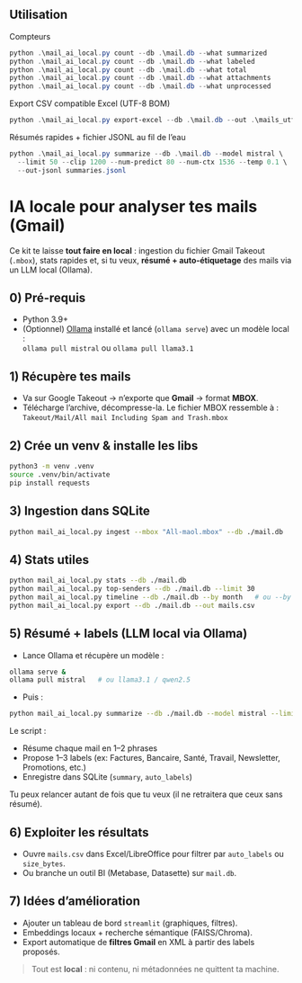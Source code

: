 ## Utilisation

Compteurs

```powershell
python .\mail_ai_local.py count --db .\mail.db --what summarized
python .\mail_ai_local.py count --db .\mail.db --what labeled
python .\mail_ai_local.py count --db .\mail.db --what total
python .\mail_ai_local.py count --db .\mail.db --what attachments
python .\mail_ai_local.py count --db .\mail.db --what unprocessed
```

Export CSV compatible Excel (UTF-8 BOM)

```powershell
python .\mail_ai_local.py export-excel --db .\mail.db --out .\mails_utf8.csv
```

Résumés rapides + fichier JSONL au fil de l’eau

```powershell
python .\mail_ai_local.py summarize --db .\mail.db --model mistral \
  --limit 50 --clip 1200 --num-predict 80 --num-ctx 1536 --temp 0.1 \
  --out-jsonl summaries.jsonl
```
# IA locale pour analyser tes mails (Gmail)

Ce kit te laisse **tout faire en local** : ingestion du fichier Gmail Takeout (`.mbox`), stats rapides et, si tu veux, **résumé + auto‑étiquetage** des mails via un LLM local (Ollama).

## 0) Pré-requis
- Python 3.9+
- (Optionnel) [Ollama](https://ollama.com/) installé et lancé (`ollama serve`) avec un modèle local :  
  `ollama pull mistral`  ou  `ollama pull llama3.1`

## 1) Récupère tes mails
- Va sur Google Takeout → n’exporte que **Gmail** → format **MBOX**.
- Télécharge l’archive, décompresse-la. Le fichier MBOX ressemble à :  
  `Takeout/Mail/All mail Including Spam and Trash.mbox`

## 2) Crée un venv & installe les libs
```bash
python3 -m venv .venv
source .venv/bin/activate
pip install requests
```

## 3) Ingestion dans SQLite
```bash
python mail_ai_local.py ingest --mbox "All-maol.mbox" --db ./mail.db
```

## 4) Stats utiles
```bash
python mail_ai_local.py stats --db ./mail.db
python mail_ai_local.py top-senders --db ./mail.db --limit 30
python mail_ai_local.py timeline --db ./mail.db --by month   # ou --by year
python mail_ai_local.py export --db ./mail.db --out mails.csv
```

## 5) Résumé + labels (LLM local via Ollama)
- Lance Ollama et récupère un modèle :
```bash
ollama serve &
ollama pull mistral   # ou llama3.1 / qwen2.5
```
- Puis :
```bash
python mail_ai_local.py summarize --db ./mail.db --model mistral --limit 200
```
Le script :
- Résume chaque mail en 1–2 phrases
- Propose 1–3 labels (ex: Factures, Bancaire, Santé, Travail, Newsletter, Promotions, etc.)
- Enregistre dans SQLite (`summary`, `auto_labels`)

Tu peux relancer autant de fois que tu veux (il ne retraitera que ceux sans résumé).

## 6) Exploiter les résultats
- Ouvre `mails.csv` dans Excel/LibreOffice pour filtrer par `auto_labels` ou `size_bytes`.
- Ou branche un outil BI (Metabase, Datasette) sur `mail.db`.

## 7) Idées d’amélioration
- Ajouter un tableau de bord `streamlit` (graphiques, filtres).
- Embeddings locaux + recherche sémantique (FAISS/Chroma).
- Export automatique de **filtres Gmail** en XML à partir des labels proposés.

> Tout est **local** : ni contenu, ni métadonnées ne quittent ta machine.
